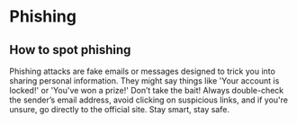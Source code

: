 # Phishing

## How to spot phishing

Phishing attacks are fake emails or messages designed to trick you into sharing personal information. They might say things like 'Your account is locked!' or 'You've won a prize!' Don’t take the bait! Always double-check the sender’s email address, avoid clicking on suspicious links, and if you're unsure, go directly to the official site. Stay smart, stay safe.
